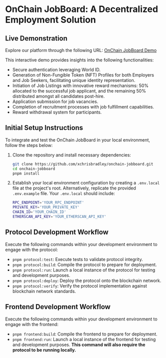 # OnChain JobBoard: A Decentralized Employment Solution

## Live Demonstration
Explore our platform through the following URL: [OnChain JobBoard Demo](https://onchain-jobboard.vercel.app/)

This interactive demo provides insights into the following functionalities: 

- Secure authentication leveraging World ID.
- Generation of Non-Fungible Token (NFT) Profiles for both Employers and Job Seekers, facilitating unique identity representation.
- Initiation of Job Listings with innovative reward mechanisms: 50% allocated to the successful job applicant, and the remaining 50% distributed amongst all candidates post-hire.
- Application submission for job vacancies.
- Completion of recruitment processes with job fulfillment capabilities.
- Reward withdrawal system for participants.

## Initial Setup Instructions
To integrate and test the OnChain JobBoard in your local environment, follow the steps below:

1. Clone the repository and install necessary dependencies:
    ```bash
    git clone https://github.com/xchrisbradley/onchain-jobboard.git
    cd onchain-jobboard
    pnpm install
    ```

2. Establish your local environment configuration by creating a `.env.local` file at the project's root. Alternatively, replicate the provided `.env.example` file. Your `.env.local` should include:
    ```bash
    RPC_ENDPOINT='YOUR_RPC_ENDPOINT'
    PRIVATE_KEY='YOUR_PRIVATE_KEY'
    CHAIN_ID='YOUR_CHAIN_ID'
    ETHERSCAN_API_KEY='YOUR_ETHERSCAN_API_KEY'
    ```

## Protocol Development Workflow
Execute the following commands within your development environment to engage with the protocol:

- `pnpm protocol:test`: Execute tests to validate protocol integrity.
- `pnpm protocol:build`: Compile the protocol to prepare for deployment.
- `pnpm protocol:run`: Launch a local instance of the protocol for testing and development purposes.
- `pnpm protocol:deploy`: Deploy the protocol onto the blockchain network.
- `pnpm protocol:verify`: Verify the protocol implementation against blockchain network standards.

## Frontend Development Workflow
Execute the following commands within your development environment to engage with the frontend:

- `pnpm frontend:build`: Compile the frontend to prepare for deployment.
- `pnpm frontend:run`: Launch a local instance of the frontend for testing and development purposes. **This command will also require the protocol to be running locally.**